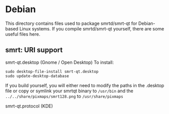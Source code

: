 
Debian
====================
This directory contains files used to package smrtd/smrt-qt
for Debian-based Linux systems. If you compile smrtd/smrt-qt yourself, there are some useful files here.

## smrt: URI support ##


smrt-qt.desktop  (Gnome / Open Desktop)
To install:

	sudo desktop-file-install smrt-qt.desktop
	sudo update-desktop-database

If you build yourself, you will either need to modify the paths in
the .desktop file or copy or symlink your smrtqt binary to `/usr/bin`
and the `../../share/pixmaps/smrt128.png` to `/usr/share/pixmaps`

smrt-qt.protocol (KDE)

